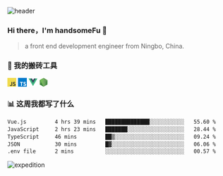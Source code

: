 ![header](https://raw.githubusercontent.com/fzq1998/fzq1998/master/header.png)

### Hi there，I'm handsomeFu 👋

> a front end development engineer from Ningbo, China.

### 🔧 我的搬砖工具
<code><img height="20" src="https://raw.githubusercontent.com/github/explore/80688e429a7d4ef2fca1e82350fe8e3517d3494d/topics/javascript/javascript.png" alt="javascript"></code>
<code><img height="20" src="https://raw.githubusercontent.com/github/explore/80688e429a7d4ef2fca1e82350fe8e3517d3494d/topics/typescript/typescript.png" alt="typescript"></code>
<code><img height="20" src="https://raw.githubusercontent.com/github/explore/80688e429a7d4ef2fca1e82350fe8e3517d3494d/topics/vue/vue.png" alt="vue"></code>
<code><img height="20" src="https://raw.githubusercontent.com/github/explore/80688e429a7d4ef2fca1e82350fe8e3517d3494d/topics/nodejs/nodejs.png" alt="nodejs"></code>



### 📊 这周我都写了什么
<!--START_SECTION:waka-->

```txt
Vue.js         4 hrs 39 mins   ██████████████░░░░░░░░░░░   55.60 %
JavaScript     2 hrs 23 mins   ███████░░░░░░░░░░░░░░░░░░   28.44 %
TypeScript     46 mins         ██▒░░░░░░░░░░░░░░░░░░░░░░   09.24 %
JSON           30 mins         █▓░░░░░░░░░░░░░░░░░░░░░░░   06.06 %
.env file      2 mins          ░░░░░░░░░░░░░░░░░░░░░░░░░   00.57 %
```

<!--END_SECTION:waka-->


![expedition](https://raw.githubusercontent.com/fzq1998/fzq1998/master/expedition.gif)

